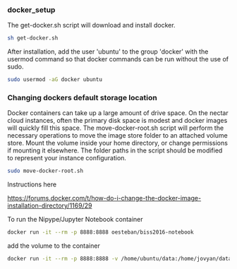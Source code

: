 ### docker\_setup

The get-docker.sh script will download and install docker.

```bash
sh get-docker.sh
```

 After installation, add the user 'ubuntu' to the group 'docker' with the usermod command so that docker commands can be run without the use of sudo.

```bash
sudo usermod -aG docker ubuntu
```

### Changing dockers default storage location

Docker containers can take up a large amount of drive space. On the nectar cloud instances, often the primary disk space is modest and docker images will quickly fill this space. The move-docker-root.sh script will perform the necessary operations to move the image store folder to an attached volume store. Mount the volume inside your home directory, or change permissions if mounting it elsewhere. The folder paths in the script should be modified to represent your instance configuration.

```bash
sudo move-docker-root.sh
```

Instructions here

https://forums.docker.com/t/how-do-i-change-the-docker-image-installation-directory/1169/29

To run the Nipype/Jupyter Notebook container

```bash
docker run -it --rm -p 8888:8888 oesteban/biss2016-notebook
```

add the volume to the container

```bash
docker run -it --rm -p 8888:8888 -v /home/ubuntu/data:/home/jovyan/data oesteban/biss2016-notebook
```
